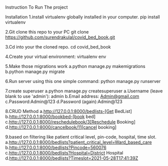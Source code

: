 Instruction To Run The project

Installation
1.install virtualenv globally installed in your computer.
pip install virtualenv

2.Git clone this repo to your PC
git clone https://github.com/surendrakulal/covid_bed_book.git

3.Cd into your the cloned repo.
cd covid_bed_book

4.Create your virtual environment:
virtualenv env

5.Make those migrations work
a.python manage.py makemigrations
b.python manage.py migrate

6.Run server using this one simple command:
python manage.py runserver

7.create superuser
a.python manage.py createsuperuser
a.Username (leave blank to use 'admin'): admin
b.Email address: Admin@gmail.com
c.Password:Admin@123
d.Password (again):Admin@123

8.CRUD Method
a.http://127.0.0.1:8000/bedlists-[Get BedList]
b.http://127.0.0.1:8000/bookbed-[book bed]
c.http://127.0.0.1:8000/reschedulebook/3[Reschedule Booking]
d.http://127.0.0.1:8000/cancelbook/11[cancel booking]



9.based on filtering like patient critical level, pin-code, hospital, time slot.
a.http://127.0.0.1:8000/bedlists?patient_critical_level=Ward_based_care
b.http://127.0.0.1:8000/bedlists?Pincode=560076
c.http://127.0.0.1:8000/bedlists?Hospital=District Hospital
d.http://127.0.0.1:8000/bedlists?Timeslot=2021-05-28T17:41:39Z

